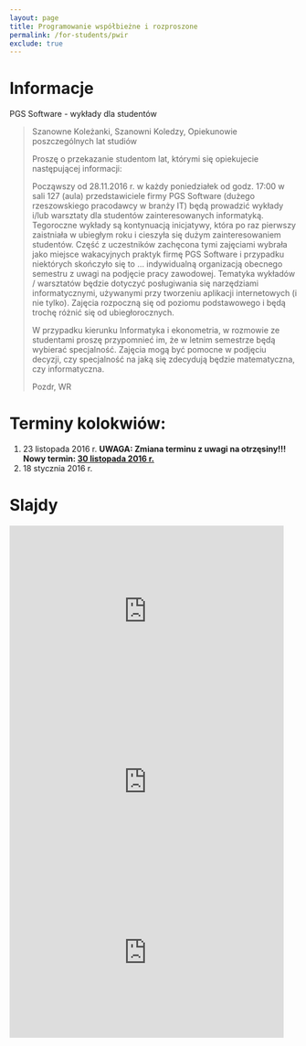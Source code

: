 ```yaml
---
layout: page
title: Programowanie współbieżne i rozproszone
permalink: /for-students/pwir
exclude: true
---
```


# Informacje

PGS Software - wykłady dla studentów

>Szanowne Koleżanki, Szanowni Koledzy,
>Opiekunowie poszczególnych lat studiów
> 
>Proszę o przekazanie studentom lat, którymi się opiekujecie następującej informacji:
> 
>Począwszy od 28.11.2016 r. w każdy poniedziałek od godz. 17:00 w sali 127 (aula) przedstawiciele firmy PGS Software (dużego rzeszowskiego pracodawcy w branży IT) będą prowadzić wykłady i/lub warsztaty dla studentów zainteresowanych informatyką. Tegoroczne wykłady są kontynuacją inicjatywy, która po raz pierwszy zaistniała w ubiegłym roku i cieszyła się dużym zainteresowaniem studentów. Część z uczestników zachęcona tymi zajęciami wybrała jako miejsce wakacyjnych praktyk firmę PGS Software i przypadku niektórych skończyło się to … indywidualną organizacją obecnego semestru z uwagi na podjęcie pracy zawodowej.
>Tematyka wykładów / warsztatów będzie dotyczyć posługiwania się narzędziami informatycznymi, używanymi przy tworzeniu aplikacji internetowych (i nie tylko). Zajęcia rozpoczną się od poziomu podstawowego i będą trochę różnić się od ubiegłorocznych.
> 
>W przypadku kierunku Informatyka i ekonometria, w rozmowie ze studentami proszę przypomnieć im, że w letnim semestrze będą wybierać specjalność. Zajęcia mogą być pomocne w podjęciu decyzji, czy specjalność na jaką się zdecydują będzie matematyczna, czy informatyczna.
> 
>Pozdr, WR

# Terminy kolokwiów:

1. 23 listopada 2016 r. <b>UWAGA: Zmiana terminu z uwagi na otrzęsiny!!! Nowy termin: <u>30 listopada 2016 r.</u></b>
2. 18 stycznia 2016 r.


# Slajdy

<iframe src="https://docs.google.com/presentation/d/1uDHyqTuH74eFHItjUmK2E1E-GVj_0vT1WCtxYCzwe2c/embed?start=false&loop=false&delayms=3000" frameborder="0" width="480" height="299" allowfullscreen="true" mozallowfullscreen="true" webkitallowfullscreen="true"></iframe>

<iframe src="https://docs.google.com/presentation/d/1-BQnhYND_cDnnxKhY0zOH7es74rOmW1RnU6SMwZhePA/embed?start=false&loop=false&delayms=3000" frameborder="0" width="480" height="299" allowfullscreen="true" mozallowfullscreen="true" webkitallowfullscreen="true"></iframe>

<iframe src="https://docs.google.com/presentation/d/15ei5fcm-6qwNDKQeB8iJOrvD-ijIN5OLTCAuPaL7Ewg/embed?start=false&loop=false&delayms=3000" frameborder="0" width="480" height="299" allowfullscreen="true" mozallowfullscreen="true" webkitallowfullscreen="true"></iframe>
